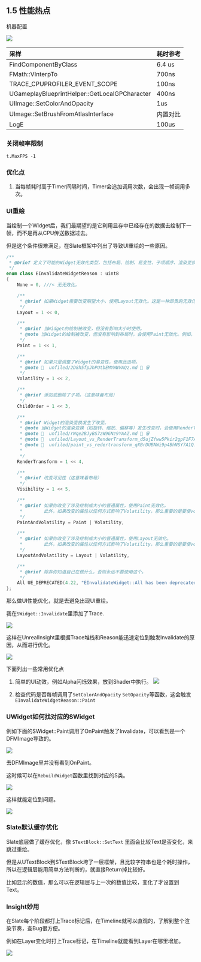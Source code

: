## 1.5 性能热点

机器配置

![](../../imgs/unreal_insights/performance_hot_spots/hardware_info.jpg)

| 采样  | 耗时参考   |
|:---|:---|
|FindComponentByClass   |  6.4 us |
|FMath::VInterpTo| 700ns|
|TRACE_CPUPROFILER_EVENT_SCOPE|100ns|
|UGameplayBlueprintHelper::GetLocalGPCharacter|400ns|
|UIImage::SetColorAndOpacity|1us|
|UImage::SetBrushFromAtlasInterface|内置对比|
|LogE|100us|

### 关闭帧率限制

```
t.MaxFPS -1
```

### 优化点

1. 当每帧耗时高于Timer间隔时间，Timer会追加调用次数，会出现一帧调用多次。


### UI重绘

当绘制一个Widget后，我们最期望的是它利用显存中已经存在的数据去绘制下一帧，而不是再从CPU传送数据过去。

但是这个条件很难满足，在Slate框架中列出了导致UI重绘的一些原因。

```c++
/**
 * @brief 定义了可能的Widget无效化类型，包括布局、绘制、易变性、子项顺序、渲染变换和可见性等。每种无效化类型都对应一个位标志，可以通过位运算组合多种无效化类型。
 */
enum class EInvalidateWidgetReason : uint8
{
    None = 0, ///< 无无效化。

    /**
     * @brief 如果Widget需要改变期望大小，使用Layout无效化。这是一种昂贵的无效化，所以如果只需要重绘Widget，不要使用。
     */
    Layout = 1 << 0,

    /**
     * @brief 当Widget的绘制被改变，但没有影响大小时使用。
     * @note 当Widget的绘制被改变，但没有影响到布局时，会使用Paint无效化。例如，如果Widget的颜色或纹理被改变，但其大小和位置保持不变，那么就会触发Paint无效化。这种无效化类型只会导致Widget的重新绘制，而不会重新计算布局。
     */
    Paint = 1 << 1,

    /**
     * @brief 如果只是调整了Widget的易变性，使用此选项。
     * @note 📌  unfiled/2D8h5fpJhPUtbEMYWWVAQz.md 📝 🗑️
     */
    Volatility = 1 << 2,

    /**
     * @brief 添加或删除了子项。（这意味着布局）
     */
    ChildOrder = 1 << 3,

    /**
     * @brief Widget的渲染变换发生了改变。
     * @note 当Widget的渲染变换（如旋转、缩放、偏移等）发生改变时，会使用RenderTransform无效化。这种无效化类型会导致Widget的重新绘制，但不会重新计算布局。
     * @note 📌  unfiled/rWqe2BJyBS7zW9GNz9YAAZ.md 📝 🗑️
     * @note 📌  unfiled/Layout_vs_RenderTransform_d5ujZfww5Pkir2gpF1F7AG.md 📝 🗑️
     * @note 📌  unfiled/paint_vs_redertransform_qXBrDUBNWi9p4BhNSY7A1Q.md 📝 🗑️
     *
     */
    RenderTransform = 1 << 4,

    /**
     * @brief 改变可见性（这意味着布局）
     */
    Visibility = 1 << 5,

    /**
     * @brief 如果你改变了涉及绘制或大小的普通属性，使用Paint无效化。
     *        此外，如果改变的属性以任何方式影响了Volatility，那么重要的是要使volatility无效，以便可以重新计算和缓存。
     */
    PaintAndVolatility = Paint | Volatility,

    /**
     * @brief 如果你改变了涉及绘制或大小的普通属性，使用Layout无效化。
     *        此外，如果改变的属性以任何方式影响了Volatility，那么重要的是要使volatility无效，以便可以重新计算和缓存。
     */
    LayoutAndVolatility = Layout | Volatility,

    /**
     * @brief 除非你知道自己在做什么，否则永远不要使用这个。
     */
    All UE_DEPRECATED(4.22, "EInvalidateWidget::All has been deprecated.  You probably wanted EInvalidateWidget::Layout but if you need more than that then use bitwise or to combine them") = 0xff
};
```

那么做UI性能优化，就是去避免出现UI重绘。

我在`SWidget::Invalidate`里添加了Trace.

![](../../imgs/unreal_insights/performance_hot_spots/swidget_invalidate_trace_code.jpg)

这样在UnrealInsight里根据Trace堆栈和Reason能迅速定位到触发Invalidate的原因，从而进行优化。

![](../../imgs/unreal_insights/performance_hot_spots/find_swidget_invalidate.jpg)

下面列出一些常用优化点

1. 简单的UI动效，例如Alpha闪烁效果，放到Shader中执行。
    ![](../../imgs/unreal_insights/performance_hot_spots/opacity_cause_paint.png)

2. 检查代码是否每帧调用了`SetColorAndOpacity` `SetOpacity`等函数，这会触发`EInvalidateWidgetReason::Paint`


### UWidget如何找对应的SWidget

例如下面的SWidget::Paint调用了OnPaint触发了Invalidate，可以看到是一个DFMImage导致的。

![](../../imgs/unreal_insights/performance_hot_spots/find_swidget.jpg)

去DFMImage里并没有看到OnPaint。

这时候可以在`RebuildWidget`函数里找到对应的S类。

![](../../imgs/unreal_insights/performance_hot_spots/find_uwidget_build_swidget.jpg)

这样就能定位到问题。

![](../../imgs/unreal_insights/performance_hot_spots/find_swidget_onpaint_bug.jpg)

### Slate默认缓存优化

Slate底层做了缓存优化，像 `STextBlock::SetText` 里面会比较Text是否变化，来跳过重绘。

但是从UTextBlock到STextBlock垮了一层框架，且比较字符串也是个耗时操作，所以在逻辑层能用简单方法判断的，就直接Return掉比较好。

比如显示的数值，那么可以在逻辑层与上一次的数值比较，变化了才设置到Text。

### Insight妙用

在Slate每个阶段都打上Trace标记后，在Timeline就可以直观的，了解到整个渲染节奏，查Bug很方便。

例如在Layer变化时打上Trace标记，在Timeline就能看到Layer在哪里增加。

![](Layer增加的图)